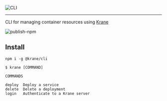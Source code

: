 ![CLI](https://res.cloudinary.com/biensupernice/image/upload/v1602457055/cli_rrxw42.png)

---

CLI for managing container resources using [Krane](https://krane.sh)

![publish-npm](https://github.com/krane/cli/workflows/publish-npm/badge.svg?branch=master&event=push)

## Install

```
npm i -g @krane/cli
```

```
$ krane [COMMAND]

COMMANDS

deploy  Deploy a service
delete  Delete a deployment
login   Authenticate to a Krane server
```
